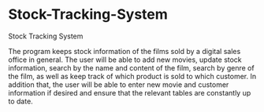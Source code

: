 # Stock-Tracking-System
  Stock Tracking System
  
  The program keeps stock information of the films sold by a digital sales office in general. The user will be able to add new  movies, update stock information, search by the name and content of the film, search by genre of the film, as well as keep track of which product is sold to which customer. In addition that, the user will be able to enter new movie and customer information if desired and ensure that the relevant tables are constantly up to date.
